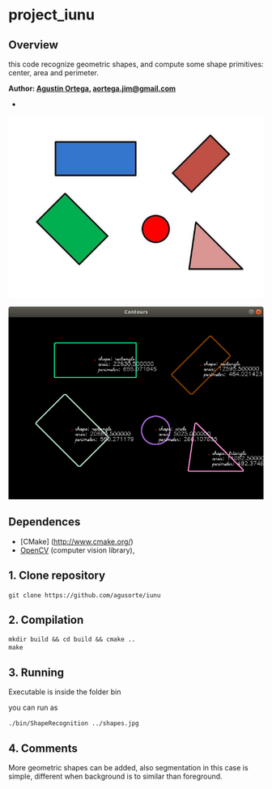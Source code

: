 # project_iunu


## Overview
this code recognize geometric shapes, and compute some shape primitives: center, area and perimeter.


**Author: [Agustin Ortega](https://github.com/agusorte), aortega.jim@gmail.com**

-
![image_output: image](shapes.jpg)

![image_output: image](doc/output.png)
## Dependences

- [CMake] (http://www.cmake.org/) 
- [OpenCV](http://opencv.org/) (computer vision library),


## 1. Clone repository
	git clone https://github.com/agusorte/iunu


## 2. Compilation

	mkdir build && cd build && cmake ..
	make



## 3. Running

Executable is inside the folder bin

you can run as

	./bin/ShapeRecognition ../shapes.jpg




## 4. Comments

More geometric shapes can be added, also segmentation in this case is simple,  different when background is to similar than foreground.


